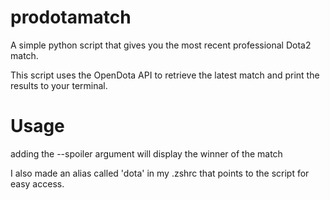 # prodotamatch
A simple python script that gives you the most recent professional Dota2 match.

This script uses the OpenDota API to retrieve the latest match and print the results to your terminal.

# Usage

adding the --spoiler argument will display the winner of the match

I also made an alias called 'dota' in my .zshrc that points to the script for easy access.
